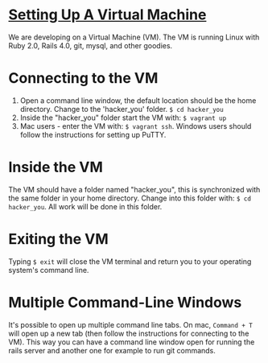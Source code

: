 # [Setting Up A Virtual Machine](http://hackeryou.github.io/vagrant_vm/)

We are developing on a Virtual Machine (VM). The VM is running Linux with Ruby 2.0, Rails 4.0, git, mysql, and other goodies. 

# Connecting to the VM
1. Open a command line window, the default location should be the home directory. Change to the 'hacker_you' folder. ``` $ cd hacker_you ```
2. Inside the "hacker_you" folder start the VM with: ``` $ vagrant up ```
3. Mac users - enter the VM with: ``` $ vagrant ssh ```. Windows users should follow the instructions for setting up PuTTY.

# Inside the VM
The VM should have a folder named "hacker_you", this is synchronized with the same folder in your home directory. Change into this folder with: ``` $ cd hacker_you ```. All work will be done in this folder.

# Exiting the VM
Typing ```$ exit``` will close the VM terminal and return you to your operating system's command line. 

# Multiple Command-Line Windows
It's possible to open up multiple command line tabs. On mac, ```Command + T``` will open up a new tab (then follow the instructions for connecting to the VM). This way you can have a command line window open for running the rails server and another one for example to run git commands.